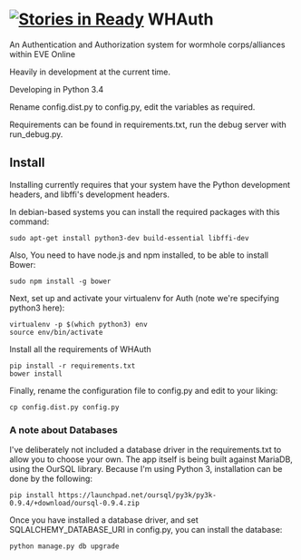 [![Stories in Ready](https://badge.waffle.io/hreeder/WHAuth.png?label=ready&title=Ready)](https://waffle.io/hreeder/WHAuth)
WHAuth
======

An Authentication and Authorization system for wormhole corps/alliances within EVE Online

Heavily in development at the current time.

Developing in Python 3.4

Rename config.dist.py to config.py, edit the variables as required.

Requirements can be found in requirements.txt, run the debug server with run_debug.py.

## Install

Installing currently requires that your system have the Python development headers, and libffi's development headers.

In debian-based systems you can install the required packages with this command:
```
sudo apt-get install python3-dev build-essential libffi-dev
```

Also, You need to have node.js and npm installed, to be able to install Bower:
```
sudo npm install -g bower
```

Next, set up and activate your virtualenv for Auth (note we're specifying python3 here):
```
virtualenv -p $(which python3) env
source env/bin/activate
```

Install all the requirements of WHAuth
```
pip install -r requirements.txt
bower install
```

Finally, rename the configuration file to config.py and edit to your liking:
```
cp config.dist.py config.py
```

### A note about Databases
I've deliberately not included a database driver in the requirements.txt to allow you to choose your own.
The app itself is being built against MariaDB, using the OurSQL library. Because I'm using Python 3, installation can be done by the following:
```
pip install https://launchpad.net/oursql/py3k/py3k-0.9.4/+download/oursql-0.9.4.zip
```

Once you have installed a database driver, and set SQLALCHEMY_DATABASE_URI in config.py, you can install the database:
```
python manage.py db upgrade
```